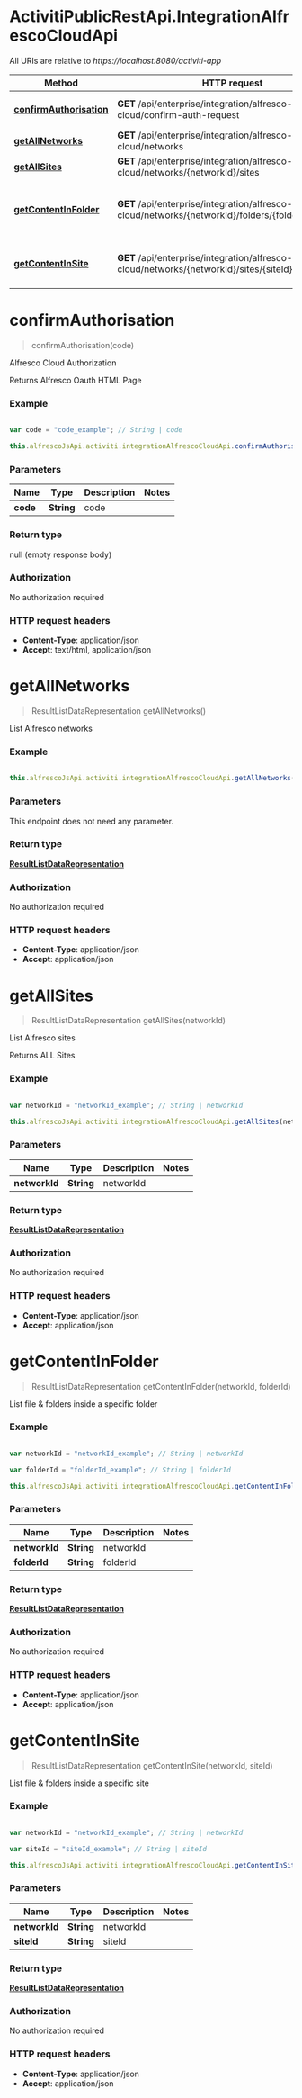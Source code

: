 # ActivitiPublicRestApi.IntegrationAlfrescoCloudApi

All URIs are relative to *https://localhost:8080/activiti-app*

Method | HTTP request | Description
------------- | ------------- | -------------
[**confirmAuthorisation**](IntegrationAlfrescoCloudApi.md#confirmAuthorisation) | **GET** /api/enterprise/integration/alfresco-cloud/confirm-auth-request | Alfresco Cloud Authorization
[**getAllNetworks**](IntegrationAlfrescoCloudApi.md#getAllNetworks) | **GET** /api/enterprise/integration/alfresco-cloud/networks | List Alfresco networks
[**getAllSites**](IntegrationAlfrescoCloudApi.md#getAllSites) | **GET** /api/enterprise/integration/alfresco-cloud/networks/{networkId}/sites | List Alfresco sites
[**getContentInFolder**](IntegrationAlfrescoCloudApi.md#getContentInFolder) | **GET** /api/enterprise/integration/alfresco-cloud/networks/{networkId}/folders/{folderId}/content | List file &amp; folders inside a specific folder
[**getContentInSite**](IntegrationAlfrescoCloudApi.md#getContentInSite) | **GET** /api/enterprise/integration/alfresco-cloud/networks/{networkId}/sites/{siteId}/content | List file &amp; folders inside a specific site


<a name="confirmAuthorisation"></a>
# **confirmAuthorisation**
> confirmAuthorisation(code)

Alfresco Cloud Authorization

Returns Alfresco Oauth HTML Page

### Example
```javascript

var code = "code_example"; // String | code

this.alfrescoJsApi.activiti.integrationAlfrescoCloudApi.confirmAuthorisation(code);
```

### Parameters

Name | Type | Description  | Notes
------------- | ------------- | ------------- | -------------
 **code** | **String**| code | 

### Return type

null (empty response body)

### Authorization

No authorization required

### HTTP request headers

 - **Content-Type**: application/json
 - **Accept**: text/html, application/json

<a name="getAllNetworks"></a>
# **getAllNetworks**
> ResultListDataRepresentation getAllNetworks()

List Alfresco networks

### Example
```javascript

this.alfrescoJsApi.activiti.integrationAlfrescoCloudApi.getAllNetworks();
```

### Parameters
This endpoint does not need any parameter.

### Return type

[**ResultListDataRepresentation**](ResultListDataRepresentation.md)

### Authorization

No authorization required

### HTTP request headers

 - **Content-Type**: application/json
 - **Accept**: application/json

<a name="getAllSites"></a>
# **getAllSites**
> ResultListDataRepresentation getAllSites(networkId)

List Alfresco sites

Returns ALL Sites

### Example
```javascript

var networkId = "networkId_example"; // String | networkId

this.alfrescoJsApi.activiti.integrationAlfrescoCloudApi.getAllSites(networkId);
```

### Parameters

Name | Type | Description  | Notes
------------- | ------------- | ------------- | -------------
 **networkId** | **String**| networkId | 

### Return type

[**ResultListDataRepresentation**](ResultListDataRepresentation.md)

### Authorization

No authorization required

### HTTP request headers

 - **Content-Type**: application/json
 - **Accept**: application/json

<a name="getContentInFolder"></a>
# **getContentInFolder**
> ResultListDataRepresentation getContentInFolder(networkId, folderId)

List file &amp; folders inside a specific folder

### Example
```javascript

var networkId = "networkId_example"; // String | networkId

var folderId = "folderId_example"; // String | folderId

this.alfrescoJsApi.activiti.integrationAlfrescoCloudApi.getContentInFolder(networkId, folderId);
```

### Parameters

Name | Type | Description  | Notes
------------- | ------------- | ------------- | -------------
 **networkId** | **String**| networkId | 
 **folderId** | **String**| folderId | 

### Return type

[**ResultListDataRepresentation**](ResultListDataRepresentation.md)

### Authorization

No authorization required

### HTTP request headers

 - **Content-Type**: application/json
 - **Accept**: application/json

<a name="getContentInSite"></a>
# **getContentInSite**
> ResultListDataRepresentation getContentInSite(networkId, siteId)

List file &amp; folders inside a specific site

### Example
```javascript

var networkId = "networkId_example"; // String | networkId

var siteId = "siteId_example"; // String | siteId

this.alfrescoJsApi.activiti.integrationAlfrescoCloudApi.getContentInSite(networkId, siteId);
```

### Parameters

Name | Type | Description  | Notes
------------- | ------------- | ------------- | -------------
 **networkId** | **String**| networkId | 
 **siteId** | **String**| siteId | 

### Return type

[**ResultListDataRepresentation**](ResultListDataRepresentation.md)

### Authorization

No authorization required

### HTTP request headers

 - **Content-Type**: application/json
 - **Accept**: application/json

